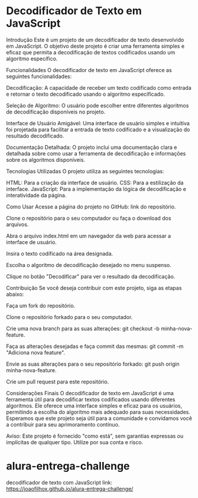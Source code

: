 # Decodificador de Texto em JavaScript
Introdução
Este é um projeto de um decodificador de texto desenvolvido em JavaScript. O objetivo deste projeto é criar uma ferramenta simples e eficaz que permita a decodificação de textos codificados usando um algoritmo específico.

Funcionalidades
O decodificador de texto em JavaScript oferece as seguintes funcionalidades:

Decodificação: A capacidade de receber um texto codificado como entrada e retornar o texto decodificado usando o algoritmo especificado.

Seleção de Algoritmo: O usuário pode escolher entre diferentes algoritmos de decodificação disponíveis no projeto.

Interface de Usuário Amigável: Uma interface de usuário simples e intuitiva foi projetada para facilitar a entrada de texto codificado e a visualização do resultado decodificado.

Documentação Detalhada: O projeto inclui uma documentação clara e detalhada sobre como usar a ferramenta de decodificação e informações sobre os algoritmos disponíveis.

Tecnologias Utilizadas
O projeto utiliza as seguintes tecnologias:

HTML: Para a criação da interface de usuário.
CSS: Para a estilização da interface.
JavaScript: Para a implementação da lógica de decodificação e interatividade da página.

Como Usar
Acesse a página do projeto no GitHub: link do repositório.

Clone o repositório para o seu computador ou faça o download dos arquivos.

Abra o arquivo index.html em um navegador da web para acessar a interface de usuário.

Insira o texto codificado na área designada.

Escolha o algoritmo de decodificação desejado no menu suspenso.

Clique no botão "Decodificar" para ver o resultado da decodificação.

Contribuição
Se você deseja contribuir com este projeto, siga as etapas abaixo:

Faça um fork do repositório.

Clone o repositório forkado para o seu computador.

Crie uma nova branch para as suas alterações: git checkout -b minha-nova-feature.

Faça as alterações desejadas e faça commit das mesmas: git commit -m "Adiciona nova feature".

Envie as suas alterações para o seu repositório forkado: git push origin minha-nova-feature.

Crie um pull request para este repositório.

Considerações Finais
O decodificador de texto em JavaScript é uma ferramenta útil para decodificar textos codificados usando diferentes algoritmos. Ele oferece uma interface simples e eficaz para os usuários, permitindo a escolha do algoritmo mais adequado para suas necessidades. Esperamos que este projeto seja útil para a comunidade e convidamos você a contribuir para seu aprimoramento contínuo.

Aviso: Este projeto é fornecido "como está", sem garantias expressas ou implícitas de qualquer tipo. Utilize por sua conta e risco.



# alura-entrega-challenge
decodificador de texto com JavaScript
link: https://joaofilhox.github.io/alura-entrega-challenge/
